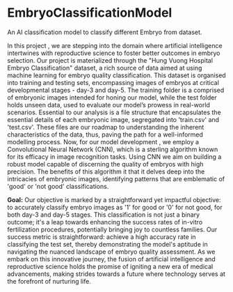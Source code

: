 # EmbryoClassificationModel
An AI classification model to classify different Embryo from dataset.

In this project , we are stepping into the domain where artificial intelligence intertwines with reproductive science to foster better outcomes in embryo selection.
Our project is materialized through the "Hung Vuong Hospital Embryo Classification" dataset, a rich source of data aimed at using machine learning for embryo quality classification.
This dataset is organised into training and testing sets, encompassing images of embryos at critical developmental stages - day-3 and day-5.
The training folder is a comprised of embryonic images intended for honing our model, while the test folder holds unseen data, used to evaluate our model’s prowess in real-world scenarios.
Essential to our analysis is a file structure that encapsulates the essential details of each embryonic image, segregated into 'train.csv' and 'test.csv'. These files are our roadmap to understanding the inherent characteristics of the data, thus, paving the path for a well-informed modelling process.
Now, for our model development , we employ a Convolutional Neural Network (CNN), which is a sterling algorithm known for its efficacy in image recognition tasks.
Using CNN we aim on building a robust model capable of discerning the quality of embryos with high precision. The benefits of this algorithm it that it delves deep into the intricacies of embryonic images, identifying patterns that are emblematic of 'good' or 'not good' classifications.

**Goal:**
Our objective is marked by a straightforward yet impactful objective: to accurately classify embryo images as '1' for good or '0' for not good, for both day-3 and day-5 stages. This classification is not just a binary outcome; it's a leap towards enhancing the success rates of in-vitro fertilization procedures, potentially bringing joy to countless families.
Our success metric is straightforward: achieve a high accuracy rate in classifying the test set, thereby demonstrating the model's aptitude in navigating the nuanced landscape of embryo quality assessment.
As we embark on this innovative journey, the fusion of artificial intelligence and reproductive science holds the promise of igniting a new era of medical advancements, making strides towards a future where technology serves at the forefront of nurturing life.
